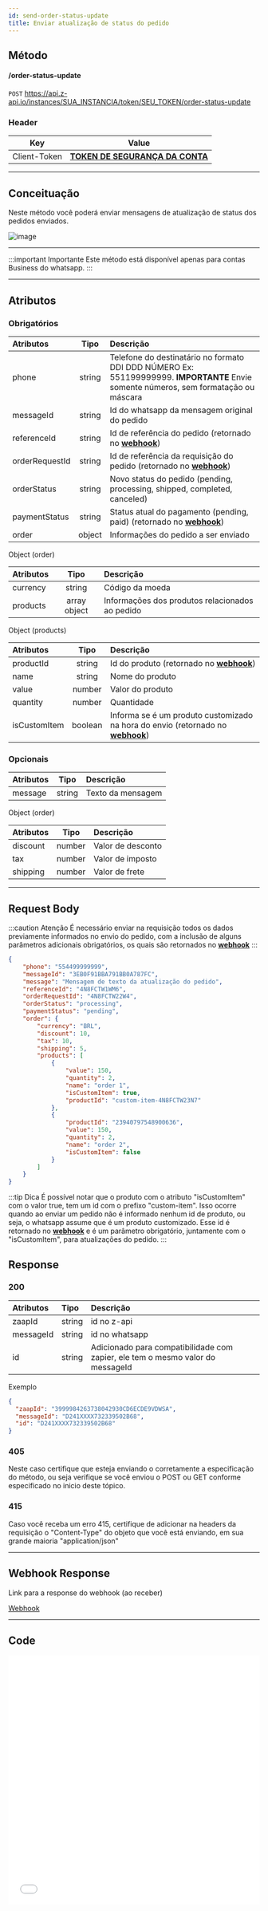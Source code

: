 ```yaml
---
id: send-order-status-update
title: Enviar atualização de status do pedido
---
```


## Método

#### /order-status-update

`POST` https://api.z-api.io/instances/SUA_INSTANCIA/token/SEU_TOKEN/order-status-update

### Header

|      Key       |            Value            |
| :------------: |     :-----------------:     |
|  Client-Token  | **[TOKEN DE SEGURANÇA DA CONTA](../security/client-token)** |
---

## Conceituação

Neste método você poderá enviar mensagens de atualização de status dos pedidos enviados.

![image](../../img/order-status-update.jpeg)

---

:::important Importante
Este método está disponível apenas para contas Business do whatsapp. 
:::

---

## Atributos

### Obrigatórios

| Atributos       | Tipo   | Descrição |
| :-------------- | :----: | :-------- |
| phone           | string | Telefone do destinatário no formato DDI DDD NÚMERO Ex: 551199999999. **IMPORTANTE** Envie somente números, sem formatação ou máscara |
| messageId       | string | Id do whatsapp da mensagem original do pedido                                                                         |
| referenceId     | string | Id de referência do pedido (retornado no **[webhook](../webhooks/on-message-received#exemplo-de-retorno-de-envio-de-pedido)**) |
| orderRequestId  | string | Id de referência da requisição do pedido (retornado no **[webhook](../webhooks/on-message-received#exemplo-de-retorno-de-envio-de-pedido)**) |
| orderStatus     | string | Novo status do pedido (pending, processing, shipped, completed, canceled) |
| paymentStatus   | string | Status atual do pagamento (pending, paid) (retornado no **[webhook](../webhooks/on-message-received#exemplo-de-retorno-de-envio-de-pedido)**) |
| order           | object | Informações do pedido a ser enviado |

Object (order)

| Atributos | Tipo         | Descrição       |
| :------   | :----------: | :-------------  |
| currency  | string       | Código da moeda |
| products  | array object | Informações dos produtos relacionados ao pedido |

Object (products)

| Atributos     | Tipo         | Descrição                 |
| :------------ | :----------: | :------------------------ |
| productId     | string       | Id do produto (retornado no **[webhook](../webhooks/on-message-received#exemplo-de-retorno-de-envio-de-pedido)**) |
| name          | string       | Nome do produto           |
| value         | number       | Valor do produto          |
| quantity      | number       | Quantidade                |
| isCustomItem  | boolean      | Informa se é um produto customizado na hora do envio (retornado no **[webhook](../webhooks/on-message-received#exemplo-de-retorno-de-envio-de-pedido)**) |

### Opcionais

| Atributos | Tipo         | Descrição         |
| :------   | :----------: | :---------------  |
| message   | string       | Texto da mensagem |

Object (order)

| Atributos | Tipo         | Descrição         |
| :------   | :----------: | :---------------  |
| discount  | number       | Valor de desconto |
| tax       | number       | Valor de imposto  |
| shipping  | number       | Valor de frete    |

---

## Request Body

:::caution Atenção
É necessário enviar na requisição todos os dados previamente informados no envio do pedido, com a inclusão de alguns parâmetros adicionais obrigatórios, os quais são retornados no **[webhook](../webhooks/on-message-received#exemplo-de-retorno-de-envio-de-pedido)**
:::

```json
{
    "phone": "554499999999",
    "messageId": "3EB0F91BBA791BB0A787FC",
    "message": "Mensagem de texto da atualização do pedido",
    "referenceId": "4N8FCTW1WM6",
    "orderRequestId": "4N8FCTW22W4",
    "orderStatus": "processing",
    "paymentStatus": "pending",
    "order": {
        "currency": "BRL",
        "discount": 10,
        "tax": 10,
        "shipping": 5,
        "products": [
            {
                "value": 150,
                "quantity": 2,
                "name": "order 1",
                "isCustomItem": true,
                "productId": "custom-item-4N8FCTW23N7"
            },
            {
                "productId": "23940797548900636",
                "value": 150,
                "quantity": 2,
                "name": "order 2",
                "isCustomItem": false
            }
        ]
    }
}
```

:::tip Dica
É possível notar que o produto com o atributo "isCustomItem" com o valor true, tem um id com o prefixo "custom-item". Isso ocorre quando ao enviar um pedido não é informado nenhum id de produto, ou seja, o whatsapp assume que é um produto customizado. Esse id é retornado no **[webhook](../webhooks/on-message-received#exemplo-de-retorno-de-envio-de-pedido)** e é um parâmetro obrigatório, juntamente com o "isCustomItem", para atualizações do pedido.
:::

## Response

### 200

| Atributos | Tipo   | Descrição      |
| :-------- | :----- | :------------- |
| zaapId    | string | id no z-api    |
| messageId | string | id no whatsapp |
| id        | string | Adicionado para compatibilidade com zapier, ele tem o mesmo valor do messageId |


Exemplo

```json
{
  "zaapId": "3999984263738042930CD6ECDE9VDWSA",
  "messageId": "D241XXXX732339502B68",
  "id": "D241XXXX732339502B68"
}
```

### 405

Neste caso certifique que esteja enviando o corretamente a especificação do método, ou seja verifique se você enviou o POST ou GET conforme especificado no inicio deste tópico.

### 415

Caso você receba um erro 415, certifique de adicionar na headers da requisição o "Content-Type" do objeto que você está enviando, em sua grande maioria "application/json"

---

## Webhook Response

Link para a response do webhook (ao receber)

[Webhook](../webhooks/on-message-received#exemplo-de-retorno-de-atualização-de-pedido)

---

## Code

<iframe src="//api.apiembed.com/?source=https://raw.githubusercontent.com/Z-API/z-api-docs/main/json-examples/send-order-status-update.json&targets=all" frameborder="0" scrolling="no" width="100%" height="500px" seamless></iframe>
